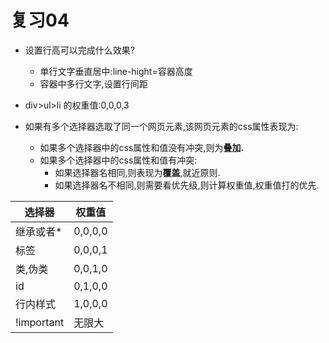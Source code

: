 # 复习04
+ 设置行高可以完成什么效果?
    + 单行文字垂直居中:line-hight=容器高度
    + 容器中多行文字,设置行间距

+ div>ul>li 的权重值:0,0,0,3

+ 如果有多个选择器选取了同一个网页元素,该网页元素的css属性表现为:
    + 如果多个选择器中的css属性和值没有冲突,则为**叠加.**
    + 如果多个选择器中的css属性和值有冲突:
        + 如果选择器名相同,则表现为**覆盖**,就近原则.
        + 如果选择器名不相同,则需要看优先级,则计算权重值,权重值打的优先.

|选择器|权重值|
|-|-|
|继承或者*|0,0,0,0|
|标签|0,0,0,1|
|类,伪类|0,0,1,0|
|id|0,1,0,0|
|行内样式|1,0,0,0|
|!important|无限大|